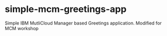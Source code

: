 # simple-mcm-greetings-app

Simple IBM MutliCloud Manager based Greetings application.
Modified for MCM workshop

